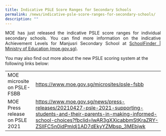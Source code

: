 ```yaml
---
title: Indicative PSLE Score Ranges for Secondary Schools
permalink: /news/indicative-psle-score-ranges-for-secondary-schools/
description: ""
---
```

<p style="text-align: justify;">MOE has just released the indicative PSLE score ranges for individual secondary schools. You can find more information on the indicative Achievement Levels for Manjusri Secondary School at <a href="https://www.moe.gov.sg/schoolfinder?journey=Secondary%20school" target="_blank">SchoolFinder | Ministry of Education (moe.gov.sg)</a>.</p>
  

You may also find out more about the new PSLE scoring system at the following links below:

|                        |            |
|---------------|-------------------------|
| MOE microsite on PSLE-FSBB     | <a href="https://www.moe.gov.sg/microsites/psle-fsbb" target="_blank">https://www.moe.gov.sg/microsites/psle-fsbb</a>                                                                                                                                                                |
| MOE Press release on PSLE 2021 | <a href="https://www.moe.gov.sg/news/press-releases/20210427-psle-2021-supporting-students-and-their-parents-in-making-informed-school-choices?fbclid=IwAR3gXXicabbmStKraZRY-ZSllFC5n0idPmldj1AD7dEkyYZMbsp_3MEbjwk" target="_blank">https://www.moe.gov.sg/news/press-releases/20210427-psle-2021-supporting-students-and-their-parents-in-making-informed-school-choices?fbclid=IwAR3gXXicabbmStKraZRY-ZSllFC5n0idPmldj1AD7dEkyYZMbsp_3MEbjwk</a> |